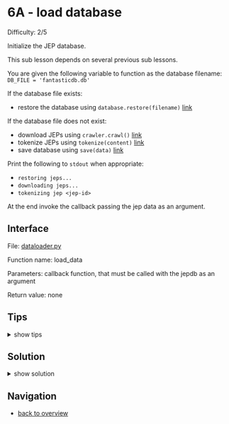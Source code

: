# 6A - load database

Difficulty: 2/5

Initialize the JEP database.

This sub lesson depends on several previous sub lessons.

You are given the following variable to function as the database filename:
```DB_FILE = 'fantasticdb.db'```

If the database file exists:
* restore the database using ```database.restore(filename)``` [link](workspace/database.py)

If the database file does not exist:
* download JEPs using ```crawler.crawl()``` [link](workspace/crawler.py)
* tokenize JEPs using ```tokenize(content)``` [link](workspace/tokenizer.py)
* save database using ```save(data)``` [link](workspace/database.py)

Print the following to ```stdout``` when appropriate:
* ```restoring jeps...```
* ```downloading jeps...```
* ```tokenizing jep <jep-id>```

At the end invoke the callback passing the jep data as an argument.

## Interface ##

File: [dataloader.py](workspace/dataloader.py)

Function name: load_data

Parameters: callback function, that must be called with the jepdb as an argument

Return value: none

## Tips ##

<details>
  <summary>show tips</summary>

* you can test the code by passing ```print``` as a callback
* ```def test(cb): cb(1)``` will print ```1``` when called like this: ```test(print)```
* there is no magic in this lesson, just integrate the previously implemented functions
</details>

## Solution ##

<details>
  <summary>show solution</summary>

```
from crawler import crawl
from database import exists, restore, save
from tokenizer import tokenize

def load_data(callback):
    if exists(DB_FILE):
        print('restoring jeps...')
        jepdb = restore(DB_FILE)
    else:
        print('downloading jeps...')
        jeps = crawl()
        print('tokenizing jeps...')
        jepdb = []
        for id, text, content in jeps: 
            print('tokenizing jep %s' % id)
            jepdb.append((id, text, tokenize(content)))
        save(jepdb, DB_FILE)
    callback(jepdb)
```
</details>

## Navigation ##
* [back to overview](0.md)
